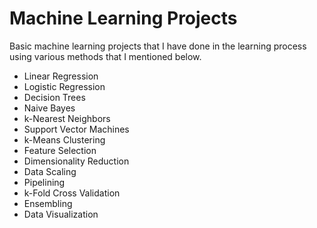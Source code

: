 # Machine Learning Projects

Basic machine learning projects that I have done in the learning process using various methods that I mentioned below.

* Linear Regression
* Logistic Regression
* Decision Trees
* Naive Bayes
* k-Nearest Neighbors
* Support Vector Machines
* k-Means Clustering
* Feature Selection
* Dimensionality Reduction
* Data Scaling
* Pipelining
* k-Fold Cross Validation
* Ensembling
* Data Visualization
